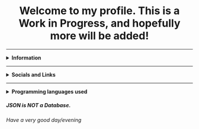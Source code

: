 <h1 style="text-align: center">Welcome to my profile. This is a Work in Progress, and hopefully more will be added!</h1>
<hr/>
<details>
  <summary><strong>Information</strong></summary>
  <ul>
    <li><a href="https://en.pronouns.page/@dog_knife" target="_blank">Pronouns.page</a></li>
  </ul>
 </details>
<hr />
<details>
  <summary><strong>Socials and Links</strong></summary>
  <ul style="list-style-type: circle">
    <li>Discord: @dogknife</li>
    <li>Instagram: <a href="https://instagram.com/ryglassman">@ryglassman</li>
    <li>Website: <a href="https://ryglassman.com">https://ryglassman.com</a>/li>
    <li>Photography Website: <a href="https://ryglassphoto.com">https://ryglassphoto.com</a></li>
  </ul>
 </details>
<hr />
 <details>
  <summary><strong>Programming languages used</strong></summary>
  <ul style="list-style-type: circle">
    <li>LUA (for Roblox)</li>
    <li><a href="https://python.org">Python</a> (Discord Bot Development)</li>
    <li>Visual Basic (School Computer Programming classes #'s 1 & 2)</li>
    <li>HTML and JavaScript (for websites)</li>
  </ul>
 </details>
<h5>JSON is <strong>NOT</strong> a Database.</h5>
<h6>Have a very good day/evening</h6>
